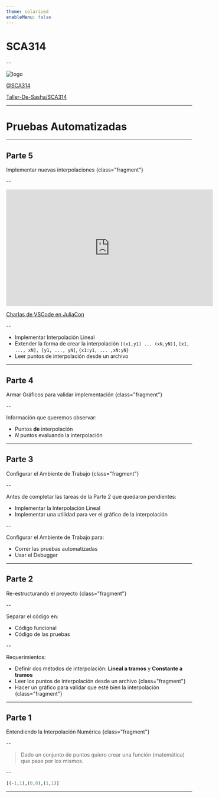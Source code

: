 ```yaml
---
theme: solarized
enableMenu: false
---
```


# SCA314

--

![logo](imagenes/logo_sca.svg)

<a class="fragment" href="https://www.youtube.com/@SCA314"><i class="fa fa-youtube-play"></i>  @SCA314 </a>

<a class="fragment" href="https://www.github.com/Taller-de-Sasha/SCA314"><i class="fa fa-github"></i>  Taller-De-Sasha/SCA314 </a>

---

# Pruebas Automatizadas

---

## Parte 5

Implementar nuevas interpolaciones {class="fragment"}

--

<iframe width="560" height="315" src="https://www.youtube.com/embed/IdhnP00Y1Ks?si=TyqiIl40JcJxiTlv" title="YouTube video player" frameborder="0" allow="accelerometer; autoplay; clipboard-write; encrypted-media; gyroscope; picture-in-picture; web-share" referrerpolicy="strict-origin-when-cross-origin" allowfullscreen></iframe>

[Charlas de VSCode en JuliaCon](https://www.youtube.com/results?search_query=juliacon+vscode)

--

- Implementar Interpolación Lineal
- Extender la forma de crear la interpolación 
    `[(x1,y1) ... (xN,yN)]`, `[x1, ..., xN], [y1, ..., yN]`, `{x1:y1, ... ,xN:yN}`
- Leer puntos de interpolación desde un archivo

---

## Parte 4

Armar Gráficos para validar implementación {class="fragment"}

--

Información que queremos observar:

- Puntos **de** interpolación
- $N$ puntos evaluando la interpolación

---

## Parte 3

Configurar el Ambiente de Trabajo {class="fragment"}

--

Antes de completar las tareas de la Parte 2 que quedaron pendientes:

- Implementar la Interpolación Lineal
- Implementar una utilidad para ver el gráfico de la interpolación

--

Configurar el Ambiente de Trabajo para:

- Correr las pruebas automatizadas
- Usar el Debugger

---

## Parte 2

Re-estructurando el proyecto {class="fragment"}

--

Separar el código en:

- Código funcional
- Código de las pruebas 

--

Requerimientos:

- Definir dos métodos de interpolación: **Lineal a tramos** y **Constante a tramos**
- Leer los puntos de interpolación desde un archivo {class="fragment"}
- Hacer un gráfico para validar que esté bien la interpolación {class="fragment"}

---

## Parte 1

Entendiendo la Interpolación Numérica {class="fragment"}

--

> Dado un conjunto de puntos quiero crear una función (matemática) que pase por los mismos.

--

```julia
[(-1,1),(0,0),(1,1)]
```

---